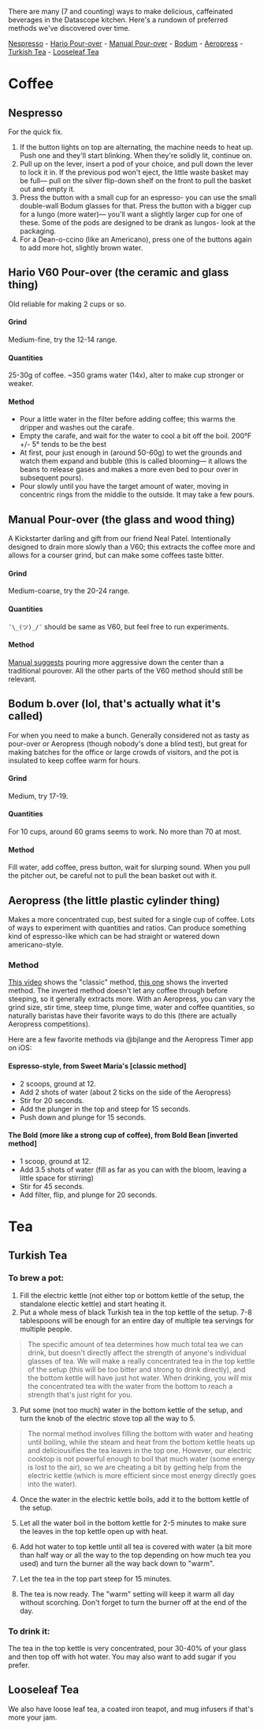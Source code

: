 There are many (7 and counting) ways to make delicious, caffeinated beverages in the Datascope kitchen. Here's a rundown of preferred methods we've discovered over time.

[Nespresso](#nespresso) - [Hario Pour-over](#hario-v60-pour-over-the-ceramic-and-glass-thing) - [Manual Pour-over](#manual-pour-over-the-glass-and-wood-thing) - [Bodum](#bodum-bover-lol-thats-actually-what-its-called) - [Aeropress](#aeropress-the-little-plastic-cylinder-thing) - [Turkish Tea](#turkish-tea) - [Looseleaf Tea](#looseleaf-tea)

# Coffee
## Nespresso
For the quick fix. 

1. If the button lights on top are alternating, the machine needs to heat up. Push one and they'll start blinking. When they're solidly lit, continue on.
2. Pull up on the lever, insert a pod of your choice, and pull down the lever to lock it in. If the previous pod won't eject, the little waste basket may be full— pull on the silver flip-down shelf on the front to pull the basket out and empty it.
3. Press the button with a small cup for an espresso- you can use the small double-wall Bodum glasses for that. Press the button with a bigger cup for a lungo (more water)— you'll want a slightly larger cup for one of these. Some of the pods are designed to be drank as lungos- look at the packaging.
4. For a Dean-o-ccino (like an Americano), press one of the buttons again to add more hot, slightly brown water.

## Hario V60 Pour-over (the ceramic and glass thing)
Old reliable for making 2 cups or so. 

#### Grind
Medium-fine, try the 12-14 range.

#### Quantities
25-30g of coffee. ~350 grams water (14x), alter to make cup stronger or weaker.

#### Method
- Pour a little water in the filter before adding coffee; this warms the dripper and washes out the carafe. 
- Empty the carafe, and wait for the water to cool a bit off the boil. 200°F +/- 5° tends to be the best
- At first, pour just enough in (around 50-60g) to wet the grounds and watch them expand and bubble (this is called blooming— it allows the beans to release gases and makes a more even bed to pour over in subsequent pours). 
- Pour slowly until you have the target amount of water, moving in concentric rings from the middle to the outside. It may take a few pours.

## Manual Pour-over (the glass and wood thing)
A Kickstarter darling and gift from our friend Neal Patel. Intentionally designed to drain more slowly than a V60; this extracts the coffee more and allows for a courser grind, but can make some coffees taste bitter.

#### Grind
Medium-coarse, try the 20-24 range.

#### Quantities 
`¯\_(ツ)_/¯` should be same as V60, but feel free to run experiments.

#### Method
[Manual suggests](http://www.manual.is/brewing) pouring more aggressive down the center than a traditional pourover. All the other parts of the V60 method should still be relevant.

## Bodum b.over (lol, that's actually what it's called)
For when you need to make a bunch. Generally considered not as tasty as pour-over or Aeropress (though nobody's done a blind test), but great for making batches for the office or large crowds of visitors, and the pot is insulated to keep coffee warm for hours.

#### Grind
Medium, try 17-19.

#### Quantities
For 10 cups, around 60 grams seems to work. No more than 70 at most.

#### Method
Fill water, add coffee, press button, wait for slurping sound. When you pull the pitcher out, be careful not to pull the bean basket out with it.

## Aeropress (the little plastic cylinder thing)
Makes a more concentrated cup, best suited for a single cup of coffee. Lots of ways to experiment with quantities and ratios. Can produce something kind of espresso-like which can be had straight or watered down americano-style.

### Method
[This video](https://vimeo.com/62908498) shows the "classic" method, [this one](https://www.youtube.com/watch?v=PMqjk2jZ4AE) shows the inverted method. The inverted method doesn't let any coffee through before steeping, so it generally extracts more. With an Aeropress, you can vary the grind size, stir time, steep time, plunge time, water and coffee quantities, so naturally baristas have their favorite ways to do this (there are actually Aeropress competitions).

Here are a few favorite methods via @bjlange and the Aeropress Timer app on iOS:

#### Espresso-style, from Sweet Maria's [classic method]

- 2 scoops, ground at 12.
- Add 2 shots of water (about 2 ticks on the side of the Aeropress)
- Stir for 20 seconds.
- Add the plunger in the top and steep for 15 seconds.
- Push down and plunge for 15 seconds.

#### The Bold (more like a strong cup of coffee), from Bold Bean [inverted method]

- 1 scoop, ground at 12.
- Add 3.5 shots of water (fill as far as you can with the bloom, leaving a little space for stirring)
- Stir for 45 seconds.
- Add filter, flip, and plunge for 20 seconds.

# Tea
## Turkish Tea
### To brew a pot:

1. Fill the electric kettle (not either top or bottom kettle of the setup, the standalone electic kettle) and start heating it.
2. Put a whole mess of black Turkish tea in the top kettle of the setup. 7-8 tablespoons will be enough for an entire day of multiple tea servings for multiple people.
 
  > The specific amount of tea determines how much total tea we can drink, but doesn't directly affect the strength of anyone's individual 
  > glasses of tea. We will make a really concentrated tea in the top kettle of the setup (this will be too bitter and strong to drink 
  > directly), and the bottom kettle will have just hot water. When drinking, you will mix the concentrated tea with the water from the 
  > bottom to reach a strength that's just right for you.

3. Put some (not too much) water in the bottom kettle of the setup, and turn the knob of the electric stove top all the way to 5.

  > The normal method involves filling the bottom with water and heating until boiling, while the steam and heat from the bottom kettle
  > heats up and deliciousifies the tea leaves in the top one. However, our electric cooktop is not powerful enough to boil that much water
  > (some energy is lost to the air), so we are cheating a bit by getting help from the electric kettle (which is more efficient since most
  > energy directly goes into the water).

4. Once the water in the electric kettle boils, add it to the bottom kettle of the setup.  
5. Let all the water boil in the bottom kettle for 2-5 minutes to make sure the leaves in the top kettle open up with heat.  

6. Add hot water to top kettle until all tea is covered with water (a bit more than half way or all the way to the top depending on how much tea you used) and turn the burner all the way back down to "warm".   

7. Let the tea in the top part steep for 15 minutes.  

8. The tea is now ready. The "warm" setting will keep it warm all day without scorching. Don't forget to turn the burner off at the end of the day.

### To drink it:
The tea in the top kettle is very concentrated, pour 30-40% of your glass and then top off with hot water. You may also want to add sugar if you prefer.

## Looseleaf Tea
We also have loose leaf tea, a coated iron teapot, and mug infusers if that's more your jam.
